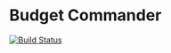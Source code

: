 # Budget Commander
[![Build Status](https://travis-ci.org/millenniumbrain/budget-commander.svg?branch=master)](https://travis-ci.org/millenniumbrain/budget-commander)
